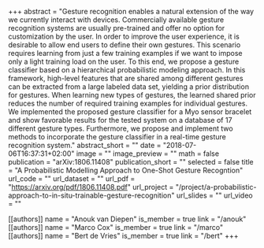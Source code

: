 +++
abstract = "Gesture recognition enables a natural extension of the way we currently interact with devices. Commercially available gesture recognition systems are usually pre-trained and offer no option for customization by the user. In order to improve the user experience, it is desirable to allow end users to define their own gestures. This scenario requires learning from just a few training examples if we want to impose only a light training load on the user. To this end, we propose a gesture classifier based on a hierarchical probabilistic modeling approach. In this framework, high-level features that are shared among different gestures can be extracted from a large labeled data set, yielding a prior distribution for gestures. When learning new types of gestures, the learned shared prior reduces the number of required training examples for individual gestures. We implemented the proposed gesture classifier for a Myo sensor bracelet and show favorable results for the tested system on a database of 17 different gesture types. Furthermore, we propose and implement two methods to incorporate the gesture classifier in a real-time gesture recognition system."
abstract_short = ""
date = "2018-07-06T16:37:31+02:00"
image = ""
image_preview = ""
math = false
publication = "arXiv:1806.11408"
publication_short = ""
selected = false
title = "A Probabilistic Modelling Approach to One-Shot Gesture Recogntion"
url_code = ""
url_dataset = ""
url_pdf = "https://arxiv.org/pdf/1806.11408.pdf"
url_project = "/project/a-probabilistic-approach-to-in-situ-trainable-gesture-recognition"
url_slides = ""
url_video = ""

[[authors]]
    name = "Anouk van Diepen"
    is_member = true
    link = "/anouk"
[[authors]]
    name = "Marco Cox"
    is_member = true
    link = "/marco"
[[authors]]
    name = "Bert de Vries"
    is_member = true
    link = "/bert"
+++
